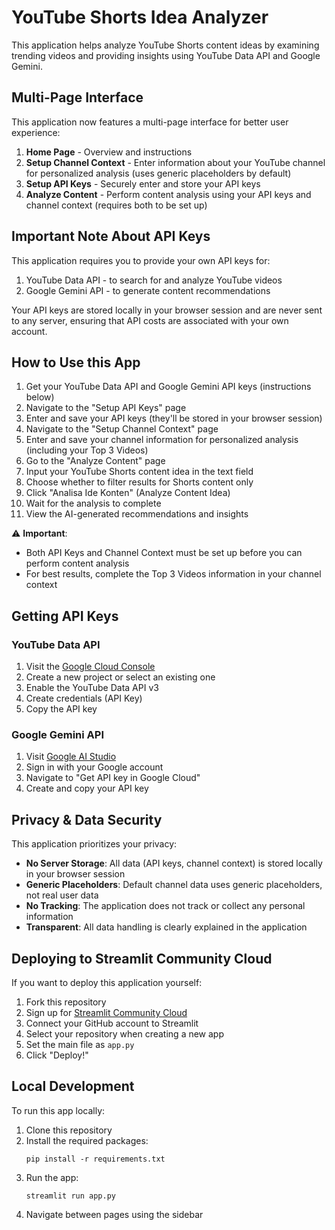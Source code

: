 # YouTube Shorts Idea Analyzer

This application helps analyze YouTube Shorts content ideas by examining trending videos and providing insights using YouTube Data API and Google Gemini.

## Multi-Page Interface

This application now features a multi-page interface for better user experience:

1. **Home Page** - Overview and instructions
2. **Setup Channel Context** - Enter information about your YouTube channel for personalized analysis (uses generic placeholders by default)
3. **Setup API Keys** - Securely enter and store your API keys
4. **Analyze Content** - Perform content analysis using your API keys and channel context (requires both to be set up)

## Important Note About API Keys

This application requires you to provide your own API keys for:
1. YouTube Data API - to search for and analyze YouTube videos
2. Google Gemini API - to generate content recommendations

Your API keys are stored locally in your browser session and are never sent to any server, ensuring that API costs are associated with your own account.

## How to Use this App

1. Get your YouTube Data API and Google Gemini API keys (instructions below)
2. Navigate to the "Setup API Keys" page
3. Enter and save your API keys (they'll be stored in your browser session)
4. Navigate to the "Setup Channel Context" page
5. Enter and save your channel information for personalized analysis (including your Top 3 Videos)
6. Go to the "Analyze Content" page
7. Input your YouTube Shorts content idea in the text field
8. Choose whether to filter results for Shorts content only
9. Click "Analisa Ide Konten" (Analyze Content Idea)
10. Wait for the analysis to complete
11. View the AI-generated recommendations and insights

⚠️ **Important**: 
- Both API Keys and Channel Context must be set up before you can perform content analysis
- For best results, complete the Top 3 Videos information in your channel context

## Getting API Keys

### YouTube Data API
1. Visit the [Google Cloud Console](https://console.cloud.google.com/)
2. Create a new project or select an existing one
3. Enable the YouTube Data API v3
4. Create credentials (API Key)
5. Copy the API key

### Google Gemini API
1. Visit [Google AI Studio](https://aistudio.google.com/)
2. Sign in with your Google account
3. Navigate to "Get API key in Google Cloud"
4. Create and copy your API key

## Privacy & Data Security

This application prioritizes your privacy:

- **No Server Storage**: All data (API keys, channel context) is stored locally in your browser session
- **Generic Placeholders**: Default channel data uses generic placeholders, not real user data
- **No Tracking**: The application does not track or collect any personal information
- **Transparent**: All data handling is clearly explained in the application

## Deploying to Streamlit Community Cloud

If you want to deploy this application yourself:

1. Fork this repository
2. Sign up for [Streamlit Community Cloud](https://streamlit.io/cloud)
3. Connect your GitHub account to Streamlit
4. Select your repository when creating a new app
5. Set the main file as `app.py`
6. Click "Deploy!"

## Local Development

To run this app locally:

1. Clone this repository
2. Install the required packages:
   ```
   pip install -r requirements.txt
   ```
3. Run the app:
   ```
   streamlit run app.py
   ```
4. Navigate between pages using the sidebar
